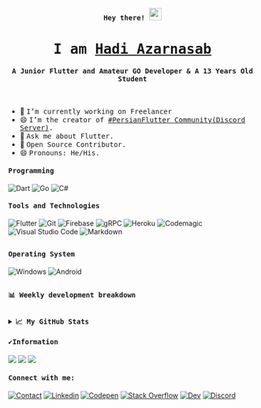 <p align="center"><samp><b> Hey there! <img src="https://media.giphy.com/media/hvRJCLFzcasrR4ia7z/giphy.gif" width="25px"> </b></samp></p>
<p align="center"><h1 align="center"><samp> I am <a href="https://redl.ink/HadiAzarnasab">Hadi Azarnasab </a> </samp></h1></p>
<p align="center"><h4 align="center"><samp> A Junior Flutter and Amateur GO Developer & A 13 Years Old Student</samp></h4></p>
<br>

<div>
  
  
- 🔭 <samp>I’m currently working on Freelancer
- 😄 <samp>I’m the creator of [#PersianFlutter Community(Discord Server)](https://discord.link/PersianFlutter).
- 💬 <samp>Ask me about Flutter.
- 🥇 <samp>Open Source Contributor.
- 😄 <samp>Pronouns: He/His.
</div> 
  
<h4><b><samp>Programming</samp></b></h4>

![Dart](https://img.shields.io/badge/Dart-2bb7f6?style=flat-square&logo=Dart&logoColor=white)
![Go](https://img.shields.io/badge/Go-ea2d2f?style=flat-square&logo=go&logoColor=white)
<img alt="C#" src="https://img.shields.io/badge/C%23-%23239120.svg?style=flat-square&logo=c-sharp&logoColor=white"/>
<h4><b><samp>Tools and Technologies</samp></b></h4>

![Flutter](https://img.shields.io/badge/Flutter-47c5fb?style=flat-square&logo=Flutter&logoColor=white)
![Git](https://img.shields.io/badge/Git-F05032?style=flat-square&logo=Git&logoColor=white)
![Firebase](https://img.shields.io/badge/Firebase-ffcb2c?style=flat-square&logo=Firebase&logoColor=white)
![gRPC](https://img.shields.io/badge/gRPC-ffcb2c?style=flat-square&logo=gRPC&logoColor=white)
![Heroku](https://img.shields.io/badge/Heroku-443a86?style=flat-square&logo=Heroku&logoColor=white)
![Codemagic](https://img.shields.io/badge/CodeMagic-black?style=flat-square&logo=CodeMagic&logoColor=white)
![Visual Studio Code](https://img.shields.io/badge/Visual_Studio_Code-007ACC?style=flat-square&logo=Visual-Studio-Code&logoColor=white)
![Markdown](https://img.shields.io/badge/Markdown-black?style=flat-square&logo=Markdown&logoColor=white)


##
  
<h4><b><samp>Operating System</samp></b></h4>
  
![Windows](https://img.shields.io/badge/Windows-informational?style=flat-square&logo=windows&logoColor=white&color=2bbc8a)
![Android](https://img.shields.io/badge/Android-3DDC84?style=flat-square&logo=android&logoColor=white&color=2bbc8a)
  
  
##

<h4><b><samp>📊 Weekly development breakdown</samp></b></h4>

<!--START_SECTION:waka-->
 
<!--END_SECTION:waka-->

##


<details>
  <summary><b><samp>📈 My GitHub Stats</samp></b></summary>
<br>
<a href="https://github.com/Hadi7546">
<img align="center" src="https://github-readme-stats.vercel.app/api/top-langs/?username=Hadi7546&theme=nord" />
</a>
<br>
  
<a href="https://github.com/Hadi7546">
<img align="center" src="https://github-readme-stats.vercel.app/api?username=Hadi7546&show_icons=true&count_private=true&include_all_commits=true&theme=nord" /></a>
<a href="https://github.com/Hadi7546">
<img align="center" src="https://github-readme-streak-stats.herokuapp.com/?user=hadi7546&theme=nord" />
</a>

</details>

<h4><b><samp>✔Information</samp></b></h4>
  
![](https://img.shields.io/badge/Age-14-blue?style=flat-square)
![](https://img.shields.io/badge/Living-Bushehr,%20Iran-blue?style=flat-square)
[![](https://img.shields.io/badge/Links-click%20on%20this%20badge-FF0E3A?style=flat-square)](https://redl.ink/HadiAzarnasab)
  
 <h4><b><samp>Connect with me:</samp></b></h4>

[![Contact](https://img.shields.io/badge/hazard7546@gmail.com-0075c8?style=flat-square&logo=gmail&logoColor=white)](mailto:hazard7546@gmail.com)
[![Linkedin](https://img.shields.io/badge/Hadi_Azarnasab-0077b5?style=flat-square&logo=Linkedin&logoColor=white)](https://www.linkedin.com/in/hadiazarnasab/) 
[![Codepen](https://img.shields.io/badge/Hadi_Azarnasab-1e1f26?style=flat-square&logo=codepen&logoColor=white)](https://codepen.io/Hadi7546)
[![Stack Overflow](https://img.shields.io/badge/Hadi_Azarnasab-393939?style=flat-square&logo=stack-overflow&logoColor=white)](https://stackoverflow.com/users/15070335/hadi-azarnasab)
[![Dev](https://img.shields.io/badge/@Hadi7546-black?style=flat-square&logo=dev.to&logoColor=white)](https://dev.to/Hadi7546)
[![Discord](https://img.shields.io/badge/@HadiAzarnasab-black?style=flat-square&logo=discord&logoColor=white)](https://discord.com/users/831983661413826570)


<!-- 
![age](https://img.shields.io/badge/Age-13-blue)
![focus](https://img.shields.io/badge/focus-Flutter-brightgreen&logo=flutter)
![living](https://img.shields.io/badge/living-iran-3c9)<br><br>
<img align="center" alt="wallpaper" width=250px height=300px src="https://github.com/Hadi7546/Hadi7546/blob/main/images/goflutter.png"/>



Junior Flutter, Go Developer. UI/UX Designer

My Links: https://redl.ink/HadiAzarnasab

<a href="redl.ink/HadiAzarnasab/Linkedin">
  <img align="left" alt="Hadi Azarnasab 's LinkedIN" width="26px" src="https://raw.githubusercontent.com/peterthehan/peterthehan/master/assets/linkedin.svg" />
</a>
‌

## 🔧 Technologies & Tools
![](https://img.shields.io/badge/OS-Windows-informational?style=flat&logo=windows&logoColor=white&color=2bbc8a)
![](https://img.shields.io/badge/Editor-VSCode-informational?style=flat&logo=visual-studio-code&logoColor=white&color=2bbc8a)
![](https://img.shields.io/badge/Code-Flutter-informational?style=flat&logo=flutter&logoColor=white&color=2bbc8a)
![](https://img.shields.io/badge/Code-GoLang-informational?style=flat&logo=go&logoColor=white&color=2bbc8a)
<a href="https://github.com/Hadi7546">
<img align="center" src="https://github-readme-stats.vercel.app/api?username=Hadi7546&show_icons=true&count_private=true&include_all_commits=true&theme=nord" /></a>
<a href="https://github.com/Hadi7546">
<img align="center" src="https://github-readme-stats.vercel.app/api/top-langs/?username=Hadi7546&theme=nord" />
</a>
<a href="https://github.com/Hadi7546">
<img align="center" src="https://github-readme-streak-stats.herokuapp.com/?user=hadi7546&theme=nord" />
</a>
 -->
